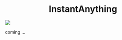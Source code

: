 <div align="center">
<h1>InstantAnything</h1>
</div>


<img src="./data/applications.png" />

coming ...


